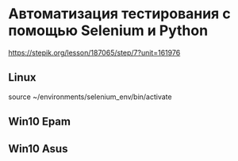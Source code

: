 # Автоматизация тестирования с помощью Selenium и Python

https://stepik.org/lesson/187065/step/7?unit=161976

## Linux 

source ~/environments/selenium_env/bin/activate

## Win10 Epam


## Win10 Asus

